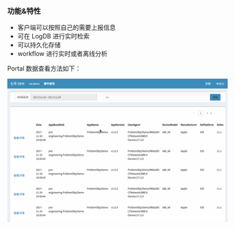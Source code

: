 ### 功能&特性

* 客户端可以按照自己的需要上报信息
* 可在 LogDB 进行实时检索
* 可以持久化存储
* workflow 进行实时或者离线分析

Portal 数据查看方法如下：

![](_media/dem-portal-custom.gif)
